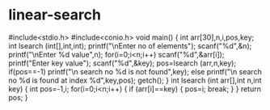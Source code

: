 # linear-search
#include<stdio.h>
#include<conio.h>
void main()
{
    int arr[30],n,i,pos,key;
    int lsearch (int[],int,int);
    printf("\nEnter no of elements");
    scanf("%d",&n);
    printf("\nEnter %d value",n);
    for(i=0;i<n;i++)
        scanf("%d",&arr[i]);
    printf("Enter key value");
    scanf("%d",&key);
    pos=lsearch (arr,n,key);
    if(pos==-1)
        printf("\n search no %d is not found",key);
    else
        printf("\n search no %d is found at index %d",key,pos);
        getch();
}
int lsearch (int arr[],int n,int key)
{
    int pos=-1,i;
    for(i=0;i<n;i++)
    {
        if (arr[i]==key)
        {
            pos=i;
            break;
        }
    }
    return pos;
}
